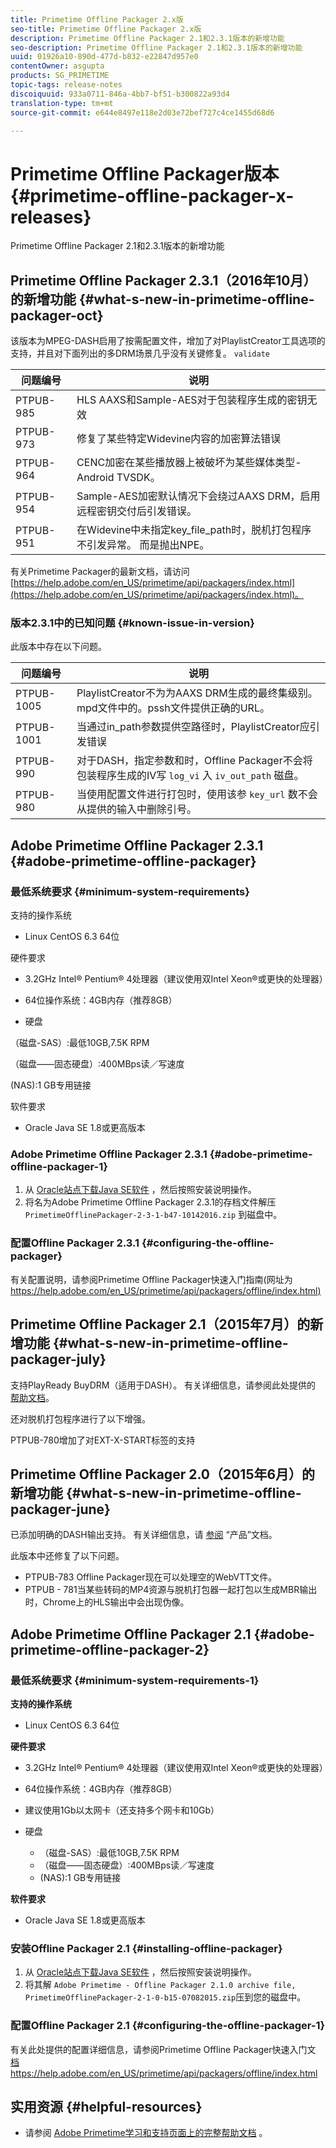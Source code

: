 ```yaml
---
title: Primetime Offline Packager 2.x版
seo-title: Primetime Offline Packager 2.x版
description: Primetime Offline Packager 2.1和2.3.1版本的新增功能
seo-description: Primetime Offline Packager 2.1和2.3.1版本的新增功能
uuid: 01926a10-890d-477d-b832-e22847d957e0
contentOwner: asgupta
products: SG_PRIMETIME
topic-tags: release-notes
discoiquuid: 933a0711-846a-4bb7-bf51-b300822a93d4
translation-type: tm+mt
source-git-commit: e644e8497e118e2d03e72bef727c4ce1455d68d6

---
```



# Primetime Offline Packager版本 {#primetime-offline-packager-x-releases}

Primetime Offline Packager 2.1和2.3.1版本的新增功能

## Primetime Offline Packager 2.3.1（2016年10月）的新增功能 {#what-s-new-in-primetime-offline-packager-oct}

该版本为MPEG-DASH启用了按需配置文件，增加了对PlaylistCreator工具选项的支持，并且对下面列出的多DRM场景几乎没有关键修复。 `validate`

| **问题编号** | **说明** |
|---|---|
| PTPUB-985 | HLS AAXS和Sample-AES对于包装程序生成的密钥无效 |
| PTPUB-973 | 修复了某些特定Widevine内容的加密算法错误 |
| PTPUB-964 | CENC加密在某些播放器上被破坏为某些媒体类型- Android TVSDK。 |
| PTPUB-954 | Sample-AES加密默认情况下会绕过AAXS DRM，启用远程密钥交付后引发错误。 |
| PTPUB-951 | 在Widevine中未指定key_file_path时，脱机打包程序不引发异常。 而是抛出NPE。 |

有关Primetime Packager的最新文档，请访问 [https://help.adobe.com/en_US/primetime/api/packagers/index.html](https://help.adobe.com/en_US/primetime/api/packagers/index.html)。

### 版本2.3.1中的已知问题 {#known-issue-in-version}

此版本中存在以下问题。

| **问题编号** | **说明** |
|---|---|
| PTPUB-1005 | PlaylistCreator不为为AAXS DRM生成的最终集级别。mpd文件中的。pssh文件提供正确的URL。 |
| PTPUB-1001 | 当通过in_path参数提供空路径时，PlaylistCreator应引发错误 |
| PTPUB-990 | 对于DASH，指定参数和时，Offline Packager不会将包装程序生成的IV写 `log_vi` 入 `iv_out_path` 磁盘。 |
| PTPUB-980 | 当使用配置文件进行打包时，使用该参 `key_url` 数不会从提供的输入中删除引号。 |

## Adobe Primetime Offline Packager 2.3.1 {#adobe-primetime-offline-packager}

### 最低系统要求 {#minimum-system-requirements}

支持的操作系统

* Linux CentOS 6.3 64位

硬件要求

* 3.2GHz Intel® Pentium® 4处理器（建议使用双Intel Xeon®或更快的处理器）

* 64位操作系统：4GB内存（推荐8GB）

* 硬盘

（磁盘-SAS）:最低10GB,7.5K RPM

（磁盘——固态硬盘）:400MBps读／写速度

(NAS):1 GB专用链接

软件要求

* Oracle Java SE 1.8或更高版本

### Adobe Primetime Offline Packager 2.3.1 {#adobe-primetime-offline-packager-1}

1. 从 [Oracle站点下载Java SE软件](https://www.oracle.com/technetwork/java/javase/downloads/index.html) ，然后按照安装说明操作。
1. 将名为Adobe Primetime Offline Packager 2.3.1的存档文件解压 `PrimetimeOfflinePackager-2-3-1-b47-10142016.zip` 到磁盘中。

### 配置Offline Packager 2.3.1 {#configuring-the-offline-packager}

有关配置说明，请参阅Primetime Offline Packager快速入门指南(网址为 [https://help.adobe.com/en_US/primetime/api/packagers/offline/index.html)](https://help.adobe.com/en_US/primetime/api/packagers/offline/index.html)

## Primetime Offline Packager 2.1（2015年7月）的新增功能 {#what-s-new-in-primetime-offline-packager-july}

支持PlayReady BuyDRM（适用于DASH）。 有关详细信息，请参阅此处提供的 [帮助文档](https://help.adobe.com/en_US/primetime/api/packagers/offline/index.html)。

还对脱机打包程序进行了以下增强。

PTPUB-780增加了对EXT-X-START标签的支持

## Primetime Offline Packager 2.0（2015年6月）的新增功能 {#what-s-new-in-primetime-offline-packager-june}

已添加明确的DASH输出支持。 有关详细信息，请 [参阅](https://help.adobe.com/en_US/primetime/api/packagers/offline/index.html) “产品”文档。

此版本中还修复了以下问题。

* PTPUB-783 Offline Packager现在可以处理空的WebVTT文件。
* PTPUB - 781当某些转码的MP4资源与脱机打包器一起打包以生成MBR输出时，Chrome上的HLS输出中会出现伪像。

## Adobe Primetime Offline Packager 2.1 {#adobe-primetime-offline-packager-2}

### 最低系统要求 {#minimum-system-requirements-1}

**支持的操作系统**

* Linux CentOS 6.3 64位

**硬件要求**

* 3.2GHz Intel® Pentium® 4处理器（建议使用双Intel Xeon®或更快的处理器）

* 64位操作系统：4GB内存（推荐8GB）

* 建议使用1Gb以太网卡（还支持多个网卡和10Gb）

* 硬盘

   * （磁盘-SAS）:最低10GB,7.5K RPM
   * （磁盘——固态硬盘）:400MBps读／写速度
   * (NAS):1 GB专用链接

**软件要求**

* Oracle Java SE 1.8或更高版本

### 安装Offline Packager 2.1 {#installing-offline-packager}

1. 从 [Oracle站点下载Java SE软件](https://www.oracle.com/technetwork/java/javase/downloads/index.html) ，然后按照安装说明操作。
1. 将其解 `Adobe Primetime - Offline Packager 2.1.0 archive file, PrimetimeOfflinePackager-2-1-0-b15-07082015.zip`压到您的磁盘中。

### 配置Offline Packager 2.1 {#configuring-the-offline-packager-1}

有关此处提供的配置详细信息，请参阅Primetime Offline Packager快速入门文 [档https://help.adobe.com/en_US/primetime/api/packagers/offline/index.html](https://help.adobe.com/en_US/primetime/api/packagers/offline/index.html)

## 实用资源 {#helpful-resources}

* 请参阅 [Adobe Primetime学习和支持页面上的完整帮助文档](https://helpx.adobe.com/support/primetime.html) 。